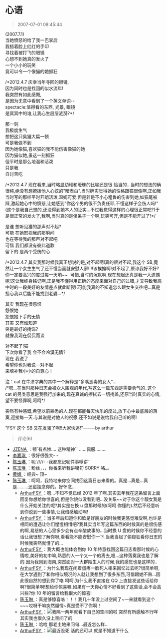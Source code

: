 # 心语

> 2007-07-01 08:45:44

(2007.7.1)  
当她愤怒的给了我一巴掌后  
我捂着脸上红红的手印  
寻找着被打飞的眼镜  
心想不到她真的发火了  
一个小小的玩笑  
竟可以令一个像猫的她抓狂

/\*2012.4.7 庆幸当年寻回的眼镜,  
因为同时也是找回的似水流年!  
我突然有如此感慨,  
是因为无意中看到了一个英文单词--  
spectacle:值得看的东西, 光景, 眼镜  
是冥冥中的谁,让我心生层层涟漪?\*/

那一刻  
我极度生气  
想把这只臭猫大扁一顿  
可是我做不到  
因为她像猫,喜欢猫的我不能伤害像猫的她  
因为猫似她,虽这一刻抓狂  
但平时是那么地温和活泼  
只是我  
自讨苦吃

/\*2012.4.7 现在看来,当时略显幼稚和暧昧的比喻还是很 恰当的...当时的想法的确很纯,绝没有想撩拨他人心弦的"暗表白".当时确实觉得她的性格跟猫很像啊,正如我当时写的那样平时开朗活泼,温婉可爱.但是若是不小心粗鲁的伤害到她,如猫尾被踩,激起她心中的愤怒,让她感到"你这个男的很不负责任耶,不懂这样子会伤人吗!"(这个是我自己想的,还没得到她本人的证实...不过我觉得这样的心理很正常吧?)于是很正常的发火了,我啊,当时真的是傻呆子一个啊,玩笑可开,但是不能开过了!\*/

是谁 想听见猫的那声对不起?  
可能 在她怒视我的那瞬间  
也在等待我的那声对不起吧  
可惜 我们都没有彼此道歉  
留下的 是两个受伤的心

/\*2012.4.7 其实我那时候我真正想说的是,对不起啊!真的很对不起,我这个 SB,竟然让一个女生生气了还不懂当面就安慰人家!!!!该挨搧啊!对不起了,原谅我好不好?你一定要高兴的度过每一天哟\~\~  可惜,当时的沉默啊,现在想起还真是我一大遗憾呢!这让我终身铭记啊,正是我不懂得用正确的态度来面对自己的过错,才又导致我高中时的一段美好的友情差点就此断裂!(可能我真的不知道怎么跟女生交往吧...真是担心我以后能不能找到老婆...\*/

其实 我现在很怨恨  
怨恨她  
怨恨她下手的无情  
其实 又有谁知道  
笑是最好的掩饰?  
就像我现在侃侃而谈

对不起了!猫  
下次你看了我 会不会冷漠无情?  
现在 我说了  
希望你也对我说—对不起  
来填补我小小的自尊心！

注：cat 在牛津字典的其中一个解释是"多嘴恶毒的女人"…  
/\*嗯...在当时那种日志会被众人围观的年代,写这么一篇东西是需要勇气的..这个 cat 的另类意思是我强行加来的,现在真诚的擦拭去一切掩盖,还原当时真实的心情,望不要怪罪啊,呵呵\*/

突然有种感慨,希望以前熟悉的人,现在都能每天快乐的度过,放下心中最底层的落寞,迎接每一天.与其说是对他人的祝愿,还不如说是说给我自己听的啊!

"FSY 这个 SB 又在发骚了啊!!大家快逃!"------by arthur

> 评论(6)

- [JZENA ](https://user.qzone.qq.com/372858612)：额`有点惨.... 这种精神`` ......佩服.........
- [李嘉琪 ](https://user.qzone.qq.com/505472883)：很好很强大- -
- [陈玉琳 ](https://user.qzone.qq.com/414040776)：呃`////- -我都忘记呢件事嗲讲``
- [陈玉琳 ](https://user.qzone.qq.com/414040776)：粉丝，，，你番来听我讲噶句 SORRY 咯。。
- [黄婧 ](https://user.qzone.qq.com/542254227)：经典~ 顶~
- [陈玉琳 ](https://user.qzone.qq.com/414040776)：呵呵，我特地来你空间找回这篇日志来看的。真是…真是…真是………还蛮挂念你的。好怀念…
  - [ArthurFSY ](https://user.qzone.qq.com/254904240)：嗯...不知不觉已经 2012 年了啊.其实去年我在这条留言上面回复你想给你惊喜的,但是你貌似没看到吧...没关系\~\~对于你这个靓女我是什么开始关注的呢?其实是在换 u 盘那时候的(呵呵 你懂的).然后不经意听到你说到一些事情,让我倍感触动啊!
  - [ArthurFSY ](https://user.qzone.qq.com/254904240)：当多年后知道你和欣是好朋友的时候我更感觉难受啊,也许是相同的遭遇让你们惺惺相惜吧?我其实当年写这篇东西的时候真的是很伤感的啊,易怒的人心里多少会有点辛酸故事的...当时换 U 盘的时候你不经意的话让我很想了解你呀,看看能不能安慰你一下.当我当起了偷窥狂看你日志的时候我突然就懂了的...
  - [ArthurFSY ](https://user.qzone.qq.com/254904240)：我大概也能体会到你 10 年特意找回这篇日志看那时候的心情啦,美好的初中嘛,熟悉的人一个又一个的离去,嗯...这种落寞我也是了解的.因为我刚到海南,突然面对一大群陌生人的时候,我的感觉也是这样的..
  - [ArthurFSY ](https://user.qzone.qq.com/254904240)：为什么我现在闲着蛋疼一脸死人相来回忆过去呢?很简单呀,在大学遇到了和你相似境况的人就让我想到了很多东西,可惜跟她不熟...因此很自然的想到你了咯 呵呵.为什么我不直接在 QQ 上直接发这些话给你啊?很简单啊!想给你惊喜嘛,如果有一天你心情不好看到了这些话,会不会高兴些?你 10 年的留言给我很大的惊喜!
  - [陈玉琳 ](https://user.qzone.qq.com/414040776)：真是够惊喜咯！！！我几十年没上过空间了~一来就看到这个\~\~~哎呀干嘛突然煽情~真是受不了你啊！
  - [ArthurFSY ](https://user.qzone.qq.com/254904240)：![](http://ddns.4a1801.life:5244/d/Onedrive-4A1801/%E4%B8%AA%E4%BA%BA%E5%BB%BA%E7%AB%99/public/Qzone/Common/images/e113.gif)我隔一两年就看下自己的空间的啦 突然有所感触不行咩 其实我也很久没上空间了的
  - [陈玉琳 ](https://user.qzone.qq.com/414040776)：哈哈 那老土地来问句…最近怎么样…
  - [ArthurFSY ](https://user.qzone.qq.com/254904240)：![](http://ddns.4a1801.life:5244/d/Onedrive-4A1801/%E4%B8%AA%E4%BA%BA%E5%BB%BA%E7%AB%99/public/Qzone/Common/images/e127.gif)最近没死 活的还可以 就是不知道干什么
